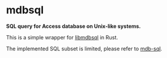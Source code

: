 # mdbsql

**SQL query for Access database on Unix-like systems.**

This is a simple wrapper for [libmdbsql](https://github.com/mdbtools/mdbtools) in Rust.

The implemented SQL subset is limited, please refer to
[mdb-sql](https://man.cx/mdb-sql(1)).
